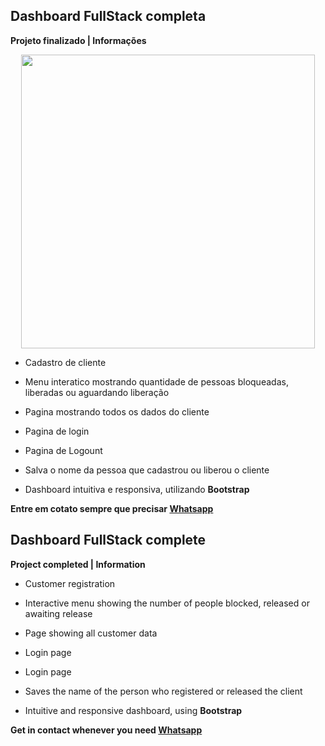 ## Dashboard FullStack completa

**Projeto finalizado | Informações**

<p align="center">
  <img width="470" src="/sistemy-gif.gif">
</p>


- Cadastro de cliente

- Menu interatico mostrando quantidade de pessoas bloqueadas, liberadas ou aguardando liberação

- Pagina mostrando todos os dados do cliente

- Pagina de login

- Pagina de Logount

- Salva o nome da pessoa que cadastrou ou liberou o cliente

- Dashboard intuitiva e responsiva, utilizando **Bootstrap**


**Entre em cotato sempre que precisar [Whatsapp](https://api.whatsapp.com/send?phone=5574981199190&text=Ol%C3%A1%20Lucas%2C%20tudo%20bem%3F%20Pode%20me%20ajudar%20%3F)**

## Dashboard FullStack complete

**Project completed | Information**

- Customer registration

- Interactive menu showing the number of people blocked, released or awaiting release

- Page showing all customer data

- Login page

- Login page

- Saves the name of the person who registered or released the client

- Intuitive and responsive dashboard, using **Bootstrap**

**Get in contact whenever you need [Whatsapp](https://api.whatsapp.com/send?phone=5574981199190&text=Ol%C3%A1%20Lucas%2C%20tudo%20bem%3F%20Pode%20me%20ajudar%20%3F)**
